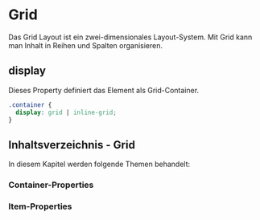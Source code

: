 # Grid

Das Grid Layout ist ein zwei-dimensionales Layout-System. Mit Grid kann man Inhalt in Reihen und Spalten organisieren.

## display

Dieses Property definiert das Element als Grid-Container.

````CSS
.container {
  display: grid | inline-grid;
}
````

## Inhaltsverzeichnis - Grid

In diesem Kapitel werden folgende Themen behandelt:

### Container-Properties

### Item-Properties

